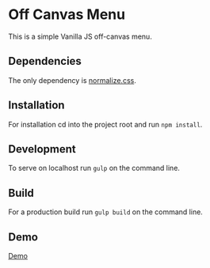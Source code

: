 # Off Canvas Menu
This is a simple Vanilla JS off-canvas menu. 
 
 ## Dependencies
The only dependency is [normalize.css](https://necolas.github.io/normalize.css).
 
 ## Installation
For installation cd into the project root and run `npm install`.

 ## Development
To serve on localhost run `gulp` on the command line.
 
 ## Build
For a production build run `gulp build` on the command line.

## Demo
[Demo](http://off-canvas-menu.mgnmrt.com)
